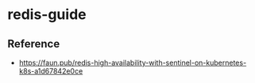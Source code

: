 # redis-guide

## Reference
* https://faun.pub/redis-high-availability-with-sentinel-on-kubernetes-k8s-a1d67842e0ce
